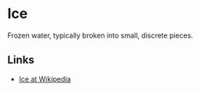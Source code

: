 # Ice

Frozen water, typically broken into small, discrete pieces.

## Links

- [Ice at Wikipedia](https://en.wikipedia.org/wiki/Ice)